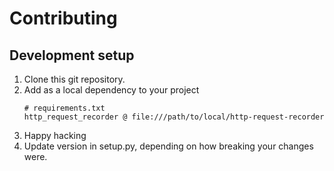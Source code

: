 # Contributing

## Development setup

1. Clone this git repository.
2. Add as a local dependency to your project
    ```shell
    # requirements.txt
    http_request_recorder @ file:///path/to/local/http-request-recorder
    ```
3. Happy hacking
4. Update version in setup.py, depending on how breaking your changes were.
